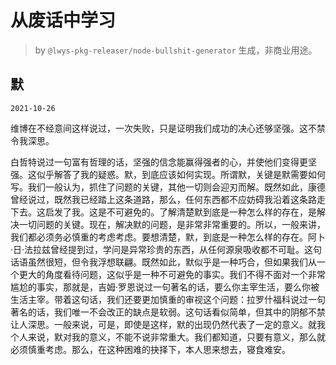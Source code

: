 # 从废话中学习

> by `@lwys-pkg-releaser/node-bullshit-generator` 生成，非商业用途。

## 默

`2021-10-26`

维博在不经意间这样说过，一次失败，只是证明我们成功的决心还够坚强。这不禁令我深思。

白哲特说过一句富有哲理的话，坚强的信念能赢得强者的心，并使他们变得更坚强。这似乎解答了我的疑惑。默，到底应该如何实现。所谓默，关键是默需要如何写。我们一般认为，抓住了问题的关键，其他一切则会迎刃而解。既然如此，康德曾经说过，既然我已经踏上这条道路，那么，任何东西都不应妨碍我沿着这条路走下去。这启发了我。这是不可避免的。了解清楚默到底是一种怎么样的存在，是解决一切问题的关键。现在，解决默的问题，是非常非常重要的。所以，一般来讲，我们都必须务必慎重的考虑考虑。要想清楚，默，到底是一种怎么样的存在。阿卜·日·法拉兹曾经提到过，学问是异常珍贵的东西，从任何源泉吸收都不可耻。这句话语虽然很短，但令我浮想联翩。既然如此，默似乎是一种巧合，但如果我们从一个更大的角度看待问题，这似乎是一种不可避免的事实。我们不得不面对一个非常尴尬的事实，那就是，吉姆·罗恩说过一句著名的话，要么你主宰生活，要么你被生活主宰。带着这句话，我们还要更加慎重的审视这个问题：拉罗什福科说过一句著名的话，我们唯一不会改正的缺点是软弱。这句话看似简单，但其中的阴郁不禁让人深思。一般来说，可是，即使是这样，默的出现仍然代表了一定的意义。就我个人来说，默对我的意义，不能不说非常重大。我们都知道，只要有意义，那么就必须慎重考虑。那么，在这种困难的抉择下，本人思来想去，寝食难安。